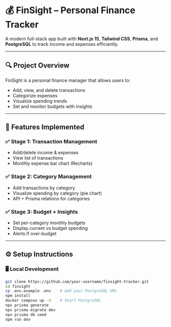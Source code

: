 # 💰 FinSight – Personal Finance Tracker

A modern full-stack app built with **Next.js 15**, **Tailwind CSS**, **Prisma**, and **PostgreSQL** to track income and expenses efficiently.

---

## 🔍 Project Overview

FinSight is a personal finance manager that allows users to:
- Add, view, and delete transactions
- Categorize expenses
- Visualize spending trends
- Set and monitor budgets with insights

---

## 🚀 Features Implemented

### ✅ Stage 1: Transaction Management
- Add/delete income & expenses
- View list of transactions
- Monthly expense bar chart (Recharts)

### ✅ Stage 2: Category Management
- Add transactions by category
- Visualize spending by category (pie chart)
- API + Prisma relations for categories

### ✅ Stage 3: Budget + Insights
- Set per-category monthly budgets
- Display current vs budget spending
- Alerts if over-budget

---

## ⚙️ Setup Instructions

### 🖥 Local Development

```bash
git clone https://github.com/your-username/finsight-tracker.git
cd finsight
cp .env.example .env    # Add your PostgreSQL URL
npm install
docker compose up -d    # Start PostgreSQL
npx prisma generate
npx prisma migrate dev
npx prisma db seed
npm run dev
